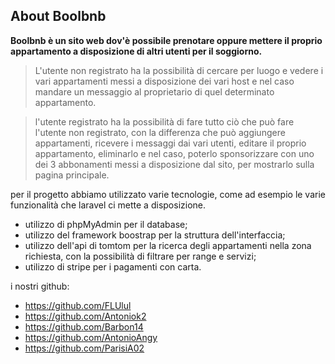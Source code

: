 ## About Boolbnb

**Boolbnb è un sito web dov'è possibile prenotare oppure mettere il proprio appartamento a disposizione di altri utenti per il soggiorno.**

> L'utente non registrato ha la possibilità di cercare per luogo e vedere i vari appartamenti messi a disposizione dei vari host e nel caso mandare un messaggio al proprietario di quel determinato appartamento.

> l'utente registrato ha la possibilità di fare tutto ciò che può fare l'utente non registrato, con la differenza che può aggiungere appartamenti, ricevere i messaggi dai vari utenti, editare il proprio appartamento, eliminarlo e nel caso, poterlo sponsorizzare con uno dei 3 abbonamenti messi a disposizione dal sito, per mostrarlo sulla pagina principale.


per il progetto abbiamo utilizzato varie tecnologie, come ad esempio le varie funzionalità che laravel ci mette a disposizione.
- utilizzo di phpMyAdmin per il database;
- utilizzo del framework boostrap per la struttura dell'interfaccia;
- utilizzo dell'api di tomtom per la ricerca degli appartamenti nella zona richiesta, con la possibilità di filtrare per range e servizi;
- utilizzo di stripe per i pagamenti con carta.


i nostri github:
- https://github.com/FLUlul
- https://github.com/Antoniok2
- https://github.com/Barbon14
- https://github.com/AntonioAngy
- https://github.com/ParisiA02